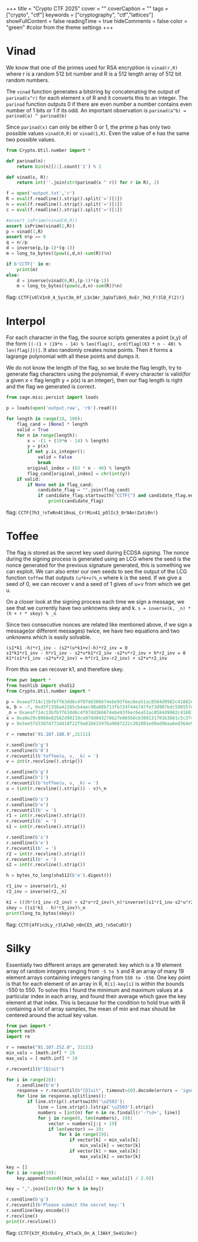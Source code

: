 +++
title = "Crypto CTF 2025"
cover = ""
coverCaption = ""
tags = ["crypto", "ctf"]
keywords = ["cryptography", "ctf","lattices"]
showFullContent = false
readingTime = true
hideComments = false
color = "green" #color from the theme settings
+++

# Vinad

We know that one of the primes used for RSA encryption is `vinad(r,R)` where r is a random 512 bit number and R is a 512 length array of 512 bit random numbers.

The `vinad` function generates a bitstring by concatenating the output of `parinad(x^r)` for each element x of R and it converts this to an integer. The `parinad` function outputs 0 if there are even number a number contains even number of 1 bits or 1 if its odd. An important observation is `parinad(a^b) = parinad(a) ^ parinad(b)`

Since `parinad(x)` can only be either 0 or 1, the prime p has only two possible values `vinad(0,R)` or `vinad(1,R)`. Even the value of e has the same two possible values.

```python
from Crypto.Util.number import *

def parinad(n):
    return bin(n)[2:].count('1') % 2

def vinad(x, R):
    return int(''.join(str(parinad(x ^ r)) for r in R), 2)

f = open('output.txt','r')
R = eval(f.readline().strip().split('=')[1])
n = eval(f.readline().strip().split('=')[1])
c = eval(f.readline().strip().split('=')[1])

#assert isPrime(vinad(0,R))
assert isPrime(vinad(1,R))
p = vinad(1,R)
assert n%p == 0
q = n//p
d = inverse(p,(p-1)*(q-1))
m = long_to_bytes((pow(c,d,n)-sum(R))%n)

if b'CCTF{' in m:
    print(m)
else:
    d = inverse(vinad(0,R),(p-1)*(q-1))
    m = long_to_bytes((pow(c,d,n)-sum(R))%n)
```

flag: `CCTF{s0lV1n9_4_Syst3m_0f_L1n3Ar_3qUaTi0n5_0vEr_7H3_F!3lD_F(2)!}`

# Interpol

For each character in the flag, the source scripts generates a point (x,y) of the form `[(-(1 + (19*n - 14) % len(flag)), ord(flag[(63 * n - 40) % len(flag)]))]`. It also randomly creates noise points. Then it forms a lagrange polynomial with all these points and dumps it. 

We do not know the length of the flag, so we brute the flag length, try to generate flag characters using the polynomial, if every character is valid(for a given x < flag length y = p(x) is an integer), then our flag length is right and the flag we generated is correct.

```python
from sage.misc.persist import loads

p = loads(open('output.raw', 'rb').read())

for length in range(10, 100):
    flag_cand = [None] * length
    valid = True
    for n in range(length):
        x = -(1 + (19*n - 14) % length)
        y = p(x)
        if not y.is_integer():
            valid = False
            break
        original_index = (63 * n - 40) % length
        flag_cand[original_index] = chr(int(y))
    if valid:
        if None not in flag_cand:
            candidate_flag = "".join(flag_cand)
            if candidate_flag.startswith("CCTF{") and candidate_flag.endswith("}"):
                print(candidate_flag)
```

flag: `CCTF{7h3_!nTeRn4t10naL_Cr!Min41_pOlIc3_0r9An!Zati0n!}`

# Toffee

The flag is stored as the secret key used during ECDSA signing. The nonce during the signing process is generated using an LCG where the seed is the nonce generated for the previous signature generated, this is something we can exploit. We can also enter our own seeds to see the output of the LCG function `toffee` that outputs `(u*k+v)%_n` where k is the seed. If we give a seed of 0, we can recover v and a seed of 1 gives of u+v from which we get u. 

On a closer look at the signing process each time we sign a message, we see that we currently have two unknowns skey and k.
`s = inverse(k, _n) * (h + r * skey) % _n`

Since two consecutive nonces are related like mentioned above, if we sign a message(or different messages) twice, we have two equations and two unknowns which is easily solvable.

```
(s1*k1 -h)*r1_inv - (s2*(u*k1+v)-h)*r2_inv = 0 
s1*k1*r1_inv - h*r1_inv - s2*u*k1*r2_inv -s2*v*r2_inv + h*r2_inv = 0
k1*(s1*r1_inv -s2*u*r2_inv) = h*(r1_inv-r2_inv) + s2*v*r2_inv 
```
From this we can recover k1, and therefore skey.

```python
from pwn import *
from hashlib import sha512
from Crypto.Util.number import *

p = 0xaeaf714c13bfbff63dd6c4f07dd366674ebe93f6ec6ea51ac8584d9982c41882ebea6f6e7b0e959d2c36ba5e27705daffacd9a49b39d5beedc74976b30a260c9
a, b = -7, 0xd3f1356a42265cb4aec98a80b713fb724f44e747fe73d907bdc598557e0d96c5
_n = 0xaeaf714c13bfbff63dd6c4f07dd366674ebe93f6ec6ea51ac8584d9982c41881d942f0dddae61b0641e2a2cf144534c42bf8a9c3cb7bdc2a4392fcb2cc01ef87
x = 0xa0e29c8968e02582d98219ce07dd043270b27e06568cb309131701b3b61c5c374d0dda5ad341baa9d533c17c8a8227df3f7e613447f01e17abbc2645fe5465b0
y = 0x5ee57d33874773dd18f22f9a81b615976a9687222c392801ed9ad96aa6ed364e973edda16c6a3b64760ca74390bb44088bf7156595f5b39bfee3c5cef31c45e1

r = remote('91.107.188.9',31111)

r.sendline(b'g')
r.sendline(b'0')
r.recvuntil(b'toffee(u, v, _k) = ')
v = int(r.recvline().strip())

r.sendline(b'g')
r.sendline(b'1')
r.recvuntil(b'toffee(u, v, _k) = ')
u = (int(r.recvline().strip()) - v)%_n

r.sendline(b's')
r.sendline(b'e')
r.recvuntil(b' = ')
r1 = int(r.recvline().strip())
r.recvuntil(b' = ')
s1 = int(r.recvline().strip())

r.sendline(b's')
r.sendline(b'e')
r.recvuntil(b' = ')
r2 = int(r.recvline().strip())
r.recvuntil(b' = ')
s2 = int(r.recvline().strip())

h = bytes_to_long(sha512(b'e').digest())

r1_inv = inverse(r1,_n)
r2_inv = inverse(r2,_n)

k1 = (((h*(r1_inv-r2_inv) + s2*v*r2_inv)%_n)*inverse((s1*r1_inv-s2*u*r2_inv)%_n,_n))%_n
skey = ((s1*k1 - h)*r1_inv)%_n
print(long_to_bytes(skey))
```

flag: `CCTF{4fFin3Ly_r3lA7eD_n0nCE5_aR3_!n5eCuR3!}`

# Silky

Essentially two different arrays are generated: key which is a 19 element array of random integers ranging from `-5 to 5` and R an array of many 19 element arrays containing integers ranging from `550 to -550`. One key point is that for each element of an array in R, `R[i]-key[i]` is within the bounds -550 to 550. To solve this I found the minimum and maximum values at a particular index in each array, and found their average which gave the key element at that index. This is because for the condition to hold true with R containing a lot of array samples, the mean of min and max should be centered around the actual key value.

```python
from pwn import *
import math
import re

r = remote("91.107.252.0", 31131)
min_vals = [math.inf] * 19
max_vals = [-math.inf] * 19

r.recvuntil(b"[Q]uit")

for i in range(10):
    r.sendline(b'm')
    response = r.recvuntil(b"[Q]uit", timeout=10).decode(errors = 'ignore')
    for line in response.splitlines():
        if line.strip().startswith('\u2503'):
            line = line.strip().lstrip('\u2503').strip()
            numbers = [int(n) for n in re.findall(r'-?\d+', line)]
            for j in range(0, len(numbers), 19):
                vector = numbers[j:j + 19]
                if len(vector) == 19:
                    for k in range(19):
                        if vector[k] < min_vals[k]:
                            min_vals[k] = vector[k]
                        if vector[k] > max_vals[k]:
                            max_vals[k] = vector[k]

key = []
for i in range(19):
    key.append(round((min_vals[i] + max_vals[i]) / 2.0))

key = ",".join([str(k) for k in key])

r.sendline(b'g')
r.recvuntil(b'Please submit the secret key:')
r.sendline(key.encode())
r.recvline()
print(r.recvline())
```

flag: `CCTF{k3Y_R3c0vEry_4TtaCk_On_A_l3AkY_5e4Si9n!}`